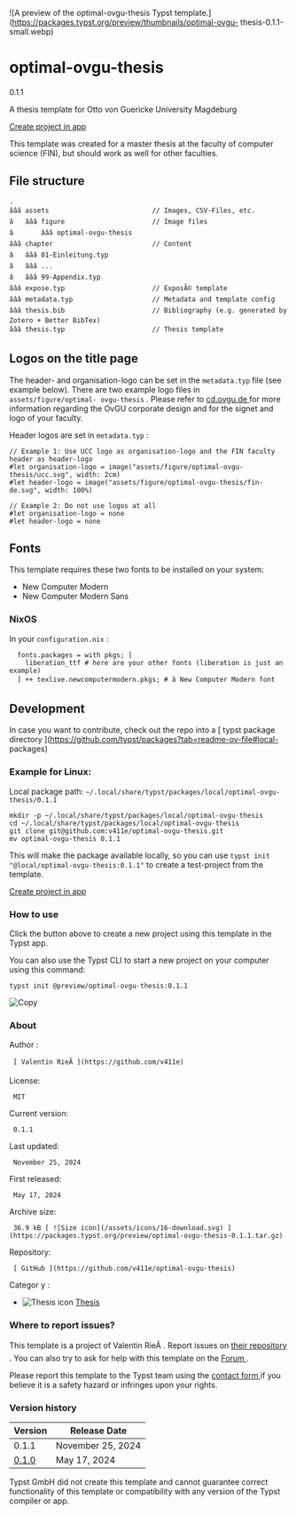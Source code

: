 ![A preview of the optimal-ovgu-thesis Typst
template.](https://packages.typst.org/preview/thumbnails/optimal-ovgu-
thesis-0.1.1-small.webp)

#  optimal-ovgu-thesis

0.1.1

A thesis template for Otto von Guericke University Magdeburg

[ Create project in app ](/app?template=optimal-ovgu-thesis&version=0.1.1)

This template was created for a master thesis at the faculty of computer
science (FIN), but should work as well for other faculties.

##  File structure

    
    
    .
    âââ assets                          // Images, CSV-Files, etc. 
    â   âââ figure                      // Image files
    â       âââ optimal-ovgu-thesis    
    âââ chapter                         // Content
    â   âââ 01-Einleitung.typ
    â   âââ ...
    â   âââ 99-Appendix.typ
    âââ expose.typ                      // ExposÃ© template
    âââ metadata.typ                    // Metadata and template config
    âââ thesis.bib                      // Bibliography (e.g. generated by Zotero + Better BibTex)
    âââ thesis.typ                      // Thesis template
    

##  Logos on the title page

The header- and organisation-logo can be set in the ` metadata.typ ` file (see
example below). There are two example logo files in ` assets/figure/optimal-
ovgu-thesis ` . Please refer to [ cd.ovgu.de
](https://www.cd.ovgu.de/Fakult%C3%A4ten.html) for more information regarding
the OvGU corporate design and for the signet and logo of your faculty.

Header logos are set in ` metadata.typ ` :

    
    
    // Example 1: Use UCC logo as organisation-logo and the FIN faculty header as header-logo
    #let organisation-logo = image("assets/figure/optimal-ovgu-thesis/ucc.svg", width: 2cm)
    #let header-logo = image("assets/figure/optimal-ovgu-thesis/fin-de.svg", width: 100%)
    
    // Example 2: Do not use logos at all
    #let organisation-logo = none
    #let header-logo = none
    

##  Fonts

This template requires these two fonts to be installed on your system:

  * New Computer Modern 
  * New Computer Modern Sans 

###  NixOS

In your ` configuration.nix ` :

    
    
      fonts.packages = with pkgs; [
        liberation_ttf # here are your other fonts (liberation is just an example)
      ] ++ texlive.newcomputermodern.pkgs; # â New Computer Modern font
    

##  Development

In case you want to contribute, check out the repo into a [ typst package
directory ](https://github.com/typst/packages?tab=readme-ov-file#local-
packages)

###  Example for Linux:

Local package path: ` ~/.local/share/typst/packages/local/optimal-ovgu-
thesis/0.1.1 `

    
    
    mkdir -p ~/.local/share/typst/packages/local/optimal-ovgu-thesis
    cd ~/.local/share/typst/packages/local/optimal-ovgu-thesis
    git clone git@github.com:v411e/optimal-ovgu-thesis.git
    mv optimal-ovgu-thesis 0.1.1
    

This will make the package available locally, so you can use ` typst init
"@local/optimal-ovgu-thesis:0.1.1" ` to create a test-project from the
template.

[ Create project in app ](/app?template=optimal-ovgu-thesis&version=0.1.1)

###  How to use

Click the button above to create a new project using this template in the
Typst app.

You can also use the Typst CLI to start a new project on your computer using
this command:

    
    
    typst init @preview/optimal-ovgu-thesis:0.1.1

![Copy](/assets/icons/16-copy.svg)

###  About

Author  :

     [ Valentin RieÃ ](https://github.com/v411e)
License:

     MIT 
Current version:

     0.1.1 
Last updated:

     November 25, 2024 
First released:

     May 17, 2024 
Archive size:

     36.9 kB [ ![Size icon](/assets/icons/16-download.svg) ](https://packages.typst.org/preview/optimal-ovgu-thesis-0.1.1.tar.gz)
Repository:

     [ GitHub ](https://github.com/v411e/optimal-ovgu-thesis)
Categor  y  :

    

  * ![Thesis icon](/assets/icons/16-mortarboard.svg) [ Thesis ](https://typst.app/universe/search/?category=thesis)

###  Where to report issues?

This  template  is a project of  Valentin RieÃ  .  Report issues on  [ their
repository ](https://github.com/v411e/optimal-ovgu-thesis) .  You can also try
to ask for help with this  template  on the  [ Forum
](https://forum.typst.app) .

Please report this  template  to the Typst team using the  [ contact form
](https://typst.app/contact) if you believe it is a safety hazard or infringes
upon your rights.

###  Version history

Version  |  Release Date   
---|---  
0.1.1  |  November 25, 2024   
[ 0.1.0 ](https://typst.app/universe/package/optimal-ovgu-thesis/0.1.0/) |  May 17, 2024   
  
Typst GmbH did not create this  template  and cannot guarantee correct
functionality of this  template  or compatibility with any version of the
Typst compiler or app.

